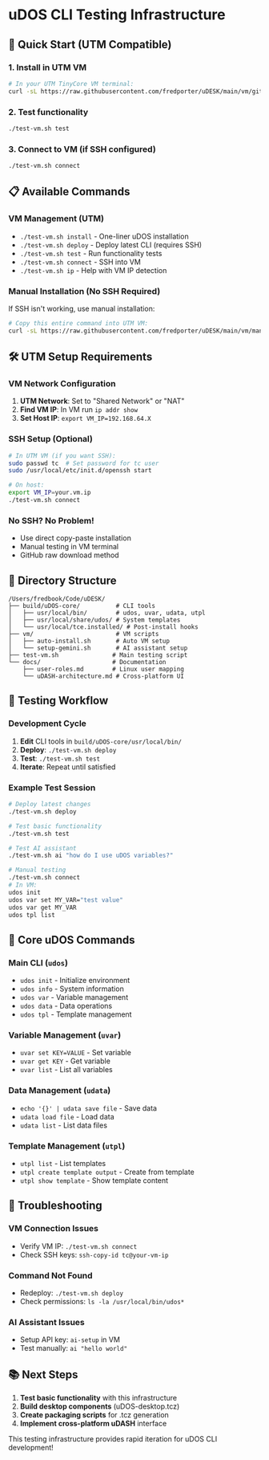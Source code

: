 # uDOS CLI Testing Infrastructure

## 🚀 Quick Start (UTM Compatible)

### 1. Install in UTM VM
```bash
# In your UTM TinyCore VM terminal:
curl -sL https://raw.githubusercontent.com/fredporter/uDESK/main/vm/github-install.sh | bash
```

### 2. Test functionality
```bash
./test-vm.sh test
```

### 3. Connect to VM (if SSH configured)
```bash
./test-vm.sh connect
```

## 📋 Available Commands

### VM Management (UTM)
- `./test-vm.sh install` - One-liner uDOS installation
- `./test-vm.sh deploy` - Deploy latest CLI (requires SSH)
- `./test-vm.sh test` - Run functionality tests
- `./test-vm.sh connect` - SSH into VM
- `./test-vm.sh ip` - Help with VM IP detection

### Manual Installation (No SSH Required)
If SSH isn't working, use manual installation:
```bash
# Copy this entire command into UTM VM:
curl -sL https://raw.githubusercontent.com/fredporter/uDESK/main/vm/manual-install.sh | bash
```

## 🛠️ UTM Setup Requirements

### VM Network Configuration
1. **UTM Network**: Set to "Shared Network" or "NAT"
2. **Find VM IP**: In VM run `ip addr show`
3. **Set Host IP**: `export VM_IP=192.168.64.X`

### SSH Setup (Optional)
```bash
# In UTM VM (if you want SSH):
sudo passwd tc  # Set password for tc user
sudo /usr/local/etc/init.d/openssh start

# On host:
export VM_IP=your.vm.ip
./test-vm.sh connect
```

### No SSH? No Problem!
- Use direct copy-paste installation
- Manual testing in VM terminal
- GitHub raw download method

## 📁 Directory Structure

```
/Users/fredbook/Code/uDESK/
├── build/uDOS-core/          # CLI tools
│   ├── usr/local/bin/        # udos, uvar, udata, utpl
│   ├── usr/local/share/udos/ # System templates
│   └── usr/local/tce.installed/ # Post-install hooks
├── vm/                       # VM scripts
│   ├── auto-install.sh       # Auto VM setup
│   └── setup-gemini.sh       # AI assistant setup
├── test-vm.sh               # Main testing script
└── docs/                    # Documentation
    ├── user-roles.md        # Linux user mapping
    └── uDASH-architecture.md # Cross-platform UI
```

## 🧪 Testing Workflow

### Development Cycle
1. **Edit** CLI tools in `build/uDOS-core/usr/local/bin/`
2. **Deploy**: `./test-vm.sh deploy`
3. **Test**: `./test-vm.sh test`
4. **Iterate**: Repeat until satisfied

### Example Test Session
```bash
# Deploy latest changes
./test-vm.sh deploy

# Test basic functionality
./test-vm.sh test

# Test AI assistant
./test-vm.sh ai "how do I use uDOS variables?"

# Manual testing
./test-vm.sh connect
# In VM:
udos init
udos var set MY_VAR="test value"
udos var get MY_VAR
udos tpl list
```

## 🎯 Core uDOS Commands

### Main CLI (`udos`)
- `udos init` - Initialize environment
- `udos info` - System information
- `udos var` - Variable management
- `udos data` - Data operations  
- `udos tpl` - Template management

### Variable Management (`uvar`)
- `uvar set KEY=VALUE` - Set variable
- `uvar get KEY` - Get variable
- `uvar list` - List all variables

### Data Management (`udata`)
- `echo '{}' | udata save file` - Save data
- `udata load file` - Load data
- `udata list` - List data files

### Template Management (`utpl`)
- `utpl list` - List templates
- `utpl create template output` - Create from template
- `utpl show template` - Show template content

## 🔧 Troubleshooting

### VM Connection Issues
- Verify VM IP: `./test-vm.sh connect`
- Check SSH keys: `ssh-copy-id tc@your-vm-ip`

### Command Not Found
- Redeploy: `./test-vm.sh deploy`
- Check permissions: `ls -la /usr/local/bin/udos*`

### AI Assistant Issues
- Setup API key: `ai-setup` in VM
- Test manually: `ai "hello world"`

## 📚 Next Steps

1. **Test basic functionality** with this infrastructure
2. **Build desktop components** (uDOS-desktop.tcz)
3. **Create packaging scripts** for .tcz generation
4. **Implement cross-platform uDASH** interface

This testing infrastructure provides rapid iteration for uDOS CLI development!

